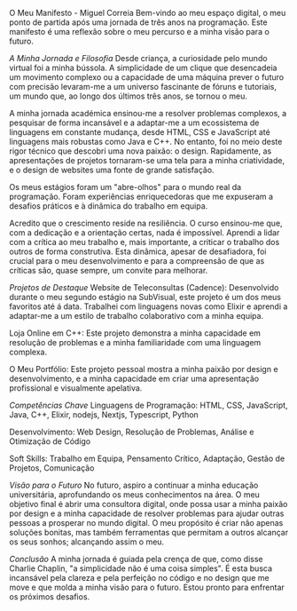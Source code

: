 O Meu Manifesto - Miguel Correia
Bem-vindo ao meu espaço digital, o meu ponto de partida após uma jornada de três anos na programação. Este manifesto é uma reflexão sobre o meu percurso e a minha visão para o futuro.

*A Minha Jornada e Filosofia*
Desde criança, a curiosidade pelo mundo virtual foi a minha bússola. A simplicidade de um clique que desencadeia um movimento complexo ou a capacidade de uma máquina prever o futuro com precisão levaram-me a um universo fascinante de fóruns e tutoriais, um mundo que, ao longo dos últimos três anos, se tornou o meu.

A minha jornada académica ensinou-me a resolver problemas complexos, a pesquisar de forma incansável e a adaptar-me a um ecossistema de linguagens em constante mudança, desde HTML, CSS e JavaScript até linguagens mais robustas como Java e C++. No entanto, foi no meio deste rigor técnico que descobri uma nova paixão: o design. Rapidamente, as apresentações de projetos tornaram-se uma tela para a minha criatividade, e o design de websites uma fonte de grande satisfação.

Os meus estágios foram um "abre-olhos" para o mundo real da programação. Foram experiências enriquecedoras que me expuseram a desafios práticos e à dinâmica do trabalho em equipa.

Acredito que o crescimento reside na resiliência. O curso ensinou-me que, com a dedicação e a orientação certas, nada é impossível. Aprendi a lidar com a crítica ao meu trabalho e, mais importante, a criticar o trabalho dos outros de forma construtiva. Esta dinâmica, apesar de desafiadora, foi crucial para o meu desenvolvimento e para a compreensão de que as críticas são, quase sempre, um convite para melhorar.

*Projetos de Destaque*
Website de Teleconsultas (Cadence): Desenvolvido durante o meu segundo estágio na SubVisual, este projeto é um dos meus favoritos até á data. Trabalhei com linguagens novas como Elixir e aprendi a adaptar-me a um estilo de trabalho colaborativo com a minha equipa.

Loja Online em C++: Este projeto demonstra a minha capacidade em resolução de problemas e a minha familiaridade com uma linguagem complexa.

O Meu Portfólio: Este projeto pessoal mostra a minha paixão por design e desenvolvimento, e a minha capacidade em criar uma apresentação profissional e visualmente apelativa.

*Competências Chave*
Linguagens de Programação: HTML, CSS, JavaScript, Java, C++, Elixir, nodejs, Nextjs, Typescript, Python

Desenvolvimento: Web Design, Resolução de Problemas, Análise e Otimização de Código

Soft Skills: Trabalho em Equipa, Pensamento Crítico, Adaptação, Gestão de Projetos, Comunicação

*Visão para o Futuro*
No futuro, aspiro a continuar a minha educação universitária, aprofundando os meus conhecimentos na área. O meu objetivo final é abrir uma consultora digital, onde possa usar a minha paixão por design e a minha capacidade de resolver problemas para ajudar outras pessoas a prosperar no mundo digital. O meu propósito é criar não apenas soluções bonitas, mas também ferramentas que permitam a outros alcançar os seus sonhos; alcançando assim o meu.

*Conclusão*
A minha jornada é guiada pela crença de que, como disse Charlie Chaplin, "a simplicidade não é uma coisa simples". É esta busca incansável pela clareza e pela perfeição no código e no design que me move e que molda a minha visão para o futuro. Estou pronto para enfrentar os próximos desafios.